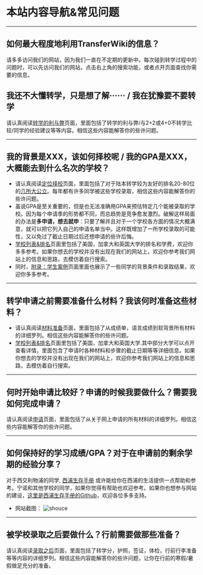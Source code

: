 # 本站内容导航&常见问题

***

## 如何最大程度地利用TransferWiki的信息？

请多多访问我们的网站，因为我们一直在不定期的更新中。每次碰到转学过程中的问题时，可以先访问我们的网站，点击右上角的搜索功能，或者点开页面查找你需要的信息。

## 我还不大懂转学，只是想了解······ / 我在犹豫要不要转学

请认真阅读[转学的利与弊](/think)页面，里面包括了转学的利与弊/与2+2或4+0不转学比较/同学的经验建议等等内容。相信这些内容能解答你的些许问题。

***

## 我的背景是XXX，该如何择校呢 / 我的GPA是XXX，大概能去到什么名次的学校？

- 请认真阅读[定位择校](/school)页面，里面包括了对于陆本转学较为友好的排名20-80位的[几所大公立](/school)。每年都有许多同学被这些学校录取，相信这些内容能解答你的些许问题。
- 虽说GPA是至关重要的，但是也无法准确用GPA来预估特定几个能被录取的学校。因为每个申请季的形势都不同，而总趋势是竞争愈发激烈。破解这样局面的办法是**多申请，想去就申**：只要了解并且对于一个学校各方面的情况大概满意，就可以把它列入自己的申请名单当中。这样既增加了一所学校录取的可能性，又以免过了截止日期过后还想申请的些许后悔。
- [学校列表&排名](/school_list)页面里包括了美国，加拿大和英国大学的排名和学费，欢迎你多多参考。如果你想去的学校并没有出现在我们的网站上，欢迎你参考我们网站上的信息和思路，去模仿着自行搜索。
- 同时，[附录：学生案例](/bgs)页面里面也展示了一些同学的背景条件和录取结果，欢迎你多多参考。

***

## 转学申请之前需要准备什么材料？我该何时准备这些材料？

- 请认真阅读[材料准备](/material)页面，里面包括了从成绩单，语言成绩到软背景所有材料的详细罗列。相信这些内容能解答你的些许问题。
- [学校列表&排名](/school_list)页面里包括了美国，加拿大和英国大学.其中部分大学可以点开查看详情，里面包含了申请时各种材料和步骤的截止日期等等详细信息。如果你想去的学校并没有出现在我们的网站上，欢迎你参考我们网站上的信息和思路，去模仿着自行搜索。

***

## 何时开始申请比较好？申请的时候我要做什么？需要我如何完成申请？

请认真阅读[申请](/apply)页面，里面包括了从关于网上申请的所有材料的详细罗列。相信这些内容能解答你的些许问题。

***

## 如何保持好的学习成绩/GPA？对于在申请前的剩余学期的经验分享？

对于西交利物浦的同学, [西浦生存手册](https://www.xjtludiy.wiki/) 或许能给你在西浦的生活提供一点帮助和参考。宁诺和其他学校的同学，如果你觉得有帮助也欢迎参考。如果你也想参与网站的建设，[这里是西浦生存手册的Github](https://github.com/DylanLIiii/XJTLU-manual)，欢迎各位多多支持。

- 网站截图：
![shouce](https://user-images.githubusercontent.com/80454689/183253132-12e944f3-7cf0-4c6c-87f1-2d47a4a2c4e2.jpg)

***

## 被学校录取之后要做什么？行前需要做那些准备？

请认真阅读[录取之后](/admit)页面，里面包括了转学分，护照，签证，体检，行前行李准备等等内容的详细罗列。相信这些内容能解答你的些许问题，让你在行前的寒假/暑假做足充分的准备。
